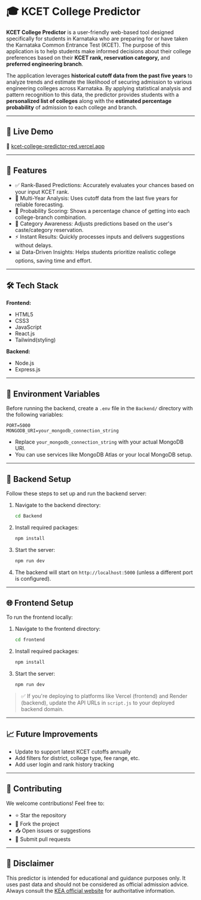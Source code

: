 # 🎓 KCET College Predictor

**KCET College Predictor** is a user-friendly web-based tool designed specifically for students in Karnataka who are preparing for or have taken the Karnataka Common Entrance Test (KCET). The purpose of this application is to help students make informed decisions about their college preferences based on their **KCET rank, reservation category,** and **preferred engineering branch**.

The application leverages **historical cutoff data from the past five years** to analyze trends and estimate the likelihood of securing admission to various engineering colleges across Karnataka. By applying statistical analysis and pattern recognition to this data, the predictor provides students with a **personalized list of colleges** along with the **estimated percentage probability** of admission to each college and branch.

---

## 🚀 Live Demo

🔗 [kcet-college-predictor-red.vercel.app](https://kcet-college-predictor-ten.vercel.app/)

---

## 🧠 Features

- ✅ Rank-Based Predictions: Accurately evaluates your chances based on your input KCET rank.
- 📅 Multi-Year Analysis: Uses cutoff data from the last five years for reliable forecasting.
- 🧮 Probability Scoring: Shows a percentage chance of getting into each college-branch combination.
- 🎯 Category Awareness: Adjusts predictions based on the user's caste/category reservation.
- ⚡ Instant Results: Quickly processes inputs and delivers suggestions without delays.
- 📊 Data-Driven Insights: Helps students prioritize realistic college options, saving time and effort.

---

## 🛠️ Tech Stack

**Frontend:**

- HTML5  
- CSS3  
- JavaScript
- React.js
- Tailwind(styling)

**Backend:**

- Node.js  
- Express.js  

---


## 🔐 Environment Variables

Before running the backend, create a `.env` file in the `Backend/` directory with the following variables:

```
PORT=5000
MONGODB_URI=your_mongodb_connection_string
```

- Replace `your_mongodb_connection_string` with your actual MongoDB URI.
- You can use services like MongoDB Atlas or your local MongoDB setup.

---

## 🔌 Backend Setup

Follow these steps to set up and run the backend server:

1. Navigate to the backend directory:

   ```bash
   cd Backend
   ```

2. Install required packages:

   ```bash
   npm install
   ```

3. Start the server:

   ```bash
   npm run dev
   ```

4. The backend will start on `http://localhost:5000` (unless a different port is configured).

---

## 🌐 Frontend Setup

To run the frontend locally:
1. Navigate to the frontend directory:

   ```bash
   cd frontend
   ```

2. Install required packages:

   ```bash
   npm install
   ```

3. Start the server:

   ```bash
   npm run dev
   ```

> ✅ If you're deploying to platforms like Vercel (frontend) and Render (backend), update the API URLs in `script.js` to your deployed backend domain.

---

## 📈 Future Improvements

- Update to support latest KCET cutoffs annually  
- Add filters for district, college type, fee range, etc. 
- Add user login and rank history tracking  

---

## 🤝 Contributing

We welcome contributions! Feel free to:

- ⭐ Star the repository  
- 🍴 Fork the project  
- 📥 Open issues or suggestions  
- 🔧 Submit pull requests  

---


## 📢 Disclaimer

This predictor is intended for educational and guidance purposes only. It uses past data and should not be considered as official admission advice. Always consult the [KEA official website](http://kea.kar.nic.in) for authoritative information.
